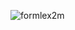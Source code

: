 ![formlex2m](https://user-images.githubusercontent.com/87268926/199198100-46d2b605-4533-4198-bc73-157f58e4cdf4.PNG)
